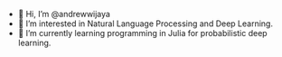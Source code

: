 - 👋 Hi, I’m @andrewwijaya
- 👀 I’m interested in Natural Language Processing and Deep Learning.
- 🌱 I’m currently learning programming in Julia for probabilistic deep learning.
